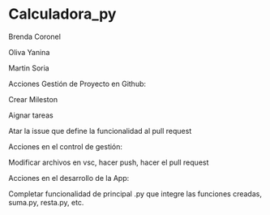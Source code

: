 
# Calculadora_py
Brenda Coronel

Oliva Yanina

Martin Soria

Acciones Gestión de Proyecto en Github:

Crear Mileston

Aignar tareas

Atar la issue que define la funcionalidad al pull request

Acciones en el control de gestión:

Modificar archivos en vsc, hacer push, hacer el pull request

Acciones en el desarrollo de la App:

Completar funcionalidad de principal .py que integre las funciones creadas, suma.py, resta.py, etc.


